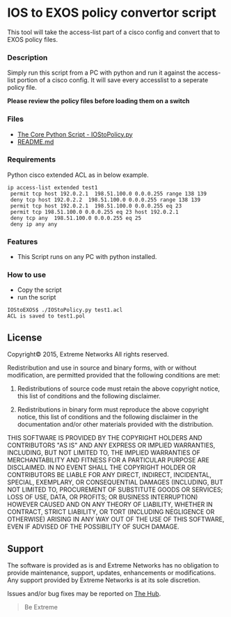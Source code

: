 # IOS to EXOS policy convertor script
This tool will take the access-list part of a cisco config and convert that to EXOS policy files.

### Description
Simply run this script from a PC with python and run it against the access-list portion of a cisco config.
It will save every accesslist to a seperate policy file.

**Please review the policy files before loading them on a switch**

### Files
* [The Core Python Script - IOStoPolicy.py](IOStoPolicy.py)
* [README.md](README.md)


### Requirements
Python
cisco extended ACL as in below example.
```
ip access-list extended test1
 permit tcp host 192.0.2.1  198.51.100.0 0.0.0.255 range 138 139
 deny tcp host 192.0.2.2  198.51.100.0 0.0.0.255 range 138 139
 permit tcp host 192.0.2.1  198.51.100.0 0.0.0.255 eq 23
 permit tcp 198.51.100.0 0.0.0.255 eq 23 host 192.0.2.1
 deny tcp any  198.51.100.0 0.0.0.255 eq 25
 deny ip any any
```

### Features
* This Script runs on any PC with python installed.
 

### How to use
* Copy the script
* run the script 
```
IOStoEXOS$ ./IOStoPolicy.py test1.acl 
ACL is saved to test1.pol
```


## License
Copyright© 2015, Extreme Networks
All rights reserved.

Redistribution and use in source and binary forms, with or without modification,
are permitted provided that the following conditions are met:

1. Redistributions of source code must retain the above copyright notice, this
list of conditions and the following disclaimer.

2. Redistributions in binary form must reproduce the above copyright notice,
this list of conditions and the following disclaimer in the documentation
and/or other materials provided with the distribution.

THIS SOFTWARE IS PROVIDED BY THE COPYRIGHT HOLDERS AND CONTRIBUTORS "AS IS" AND
ANY EXPRESS OR IMPLIED WARRANTIES, INCLUDING, BUT NOT LIMITED TO, THE IMPLIED
WARRANTIES OF MERCHANTABILITY AND FITNESS FOR A PARTICULAR PURPOSE ARE
DISCLAIMED. IN NO EVENT SHALL THE COPYRIGHT HOLDER OR CONTRIBUTORS BE LIABLE
FOR ANY DIRECT, INDIRECT, INCIDENTAL, SPECIAL, EXEMPLARY, OR CONSEQUENTIAL
DAMAGES (INCLUDING, BUT NOT LIMITED TO, PROCUREMENT OF SUBSTITUTE GOODS OR
SERVICES; LOSS OF USE, DATA, OR PROFITS; OR BUSINESS INTERRUPTION) HOWEVER
CAUSED AND ON ANY THEORY OF LIABILITY, WHETHER IN CONTRACT, STRICT LIABILITY,
OR TORT (INCLUDING NEGLIGENCE OR OTHERWISE) ARISING IN ANY WAY OUT OF THE USE
OF THIS SOFTWARE, EVEN IF ADVISED OF THE POSSIBILITY OF SUCH DAMAGE.

## Support
The software is provided as is and Extreme Networks has no obligation to provide
maintenance, support, updates, enhancements or modifications.
Any support provided by Extreme Networks is at its sole discretion.

Issues and/or bug fixes may be reported on [The Hub](https://community.extremenetworks.com/extreme).

>Be Extreme
